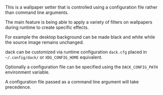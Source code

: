 This is a wallpaper setter that is controlled using a configuration file rather than command
line arguments.

The main feature is being able to apply a variety of filters on wallpapers during runtime to create
specific effects.

For example the desktop background can be made black and white while the source image remains
unchanged.

dack can be customized via runtime configuration `dack.cfg` placed in `~/.config/dack/` or
`XDG_CONFIG_HOME` equivalent.

Optionally a configuration file can be specified using the `DACK_CONFIG_PATH` environment variable.

A configuration file passed as a command line argument will take precedence.
